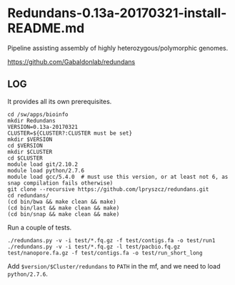 Redundans-0.13a-20170321-install-README.md
==========================================

Pipeline assisting assembly of highly heterozygous/polymorphic genomes.

<https://github.com/Gabaldonlab/redundans>

LOG
---

It provides all its own prerequisites.

    cd /sw/apps/bioinfo
    mkdir Redundans
    VERSION=0.13a-20170321
    CLUSTER=${CLUSTER?:CLUSTER must be set}
    mkdir $VERSION
    cd $VERSION
    mkdir $CLUSTER
    cd $CLUSTER
    module load git/2.10.2
    module load python/2.7.6
    module load gcc/5.4.0  # must use this version, or at least not 6, as snap compilation fails otherwise)
    git clone --recursive https://github.com/lpryszcz/redundans.git
    cd redundans/
    (cd bin/bwa && make clean && make)
    (cd bin/last && make clean && make)
    (cd bin/snap && make clean && make)

Run a couple of tests.

    ./redundans.py -v -i test/*.fq.gz -f test/contigs.fa -o test/run1
    ./redundans.py -v -i test/*.fq.gz -l test/pacbio.fq.gz test/nanopore.fa.gz -f test/contigs.fa -o test/run_short_long

Add `$version/$Cluster/redundans` to `PATH` in the mf, and we need to load `python/2.7.6`. 

